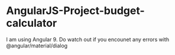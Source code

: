 # AngularJS-Project-budget-calculator
I am using Angular 9. Do watch out if you encounet any errors with @angular/material/dialog 
